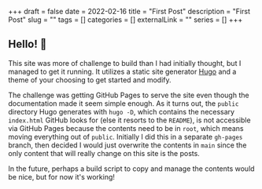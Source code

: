 +++
draft = false
date = 2022-02-16
title = "First Post"
description = "First Post"
slug = ""
tags = []
categories = []
externalLink = ""
series = []
+++

## Hello! :wave:

This site was more of challenge to build than I had initially thought, but I managed to get it running. It utilizes a static site generator [Hugo](https://gohugo.io/) and a theme of your choosing to get started and modify. 

The challenge was getting GitHub Pages to serve the site even though the documentation made it seem simple enough. As it turns out, the `public` directory Hugo generates with `hugo -D`, which contains the necessary `index.html` GitHub looks for (else it resorts to the `README`), is not accessible via GitHub Pages because the contents need to be in `root`, which means moving everything out of `public`. Initially I did this in a separate `gh-pages` branch, then decided I would just overwrite the contents in `main` since the only content that will really change on this site is the posts. 

In the future, perhaps a build script to copy and manage the contents would be nice, but for now it's working!